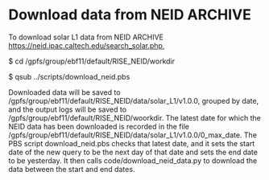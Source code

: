 # Download data from NEID ARCHIVE
 
To download solar L1 data from NEID ARCHIVE https://neid.ipac.caltech.edu/search_solar.php,

$ cd /gpfs/group/ebf11/default/RISE_NEID/workdir

$ qsub ../scripts/download_neid.pbs

Downloaded data will be saved to /gpfs/group/ebf11/default/RISE_NEID/data/solar_L1/v1.0.0, 
grouped by date, and the output logs will be saved to /gpfs/group/ebf11/default/RISE_NEID/woorkdir.
The latest date for which the NEID data has been downloaded is recorded in the file 
/gpfs/group/ebf11/default/RISE_NEID/data/solar_L1/v1.0.0/0_max_date. The PBS script download_neid.pbs
checks that latest date, and it sets the start date of the new query to be the next day of that date 
and sets the end date to be yesterday. It then calls code/download_neid_data.py to download the data
between the start and end dates.

